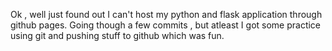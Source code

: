 Ok , well just found out I can't host my python and flask application through github pages.
Going though a few commits , but atleast I got some practice using git and pushing stuff to github which was fun.
